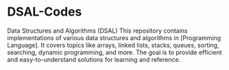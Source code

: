 # DSAL-Codes

Data Structures and Algorithms (DSAL)
This repository contains implementations of various data structures and algorithms in [Programming Language]. It covers topics like arrays, linked lists, stacks, queues, sorting, searching, dynamic programming, and more. The goal is to provide efficient and easy-to-understand solutions for learning and reference.
